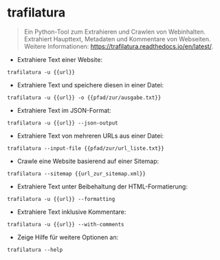 # trafilatura

> Ein Python-Tool zum Extrahieren und Crawlen von Webinhalten.
> Extrahiert Haupttext, Metadaten und Kommentare von Webseiten.
> Weitere Informationen: <https://trafilatura.readthedocs.io/en/latest/>.

- Extrahiere Text einer Website:

`trafilatura -u {{url}}`

- Extrahiere Text und speichere diesen in einer Datei:

`trafilatura -u {{url}} -o {{pfad/zur/ausgabe.txt}}`

- Extrahiere Text im JSON-Format:

`trafilatura -u {{url}} --json-output`

- Extrahiere Text von mehreren URLs aus einer Datei:

`trafilatura --input-file {{pfad/zur/url_liste.txt}}`

- Crawle eine Website basierend auf einer Sitemap:

`trafilatura --sitemap {{url_zur_sitemap.xml}}`

- Extrahiere Text unter Beibehaltung der HTML-Formatierung:

`trafilatura -u {{url}} --formatting`

- Extrahiere Text inklusive Kommentare:

`trafilatura -u {{url}} --with-comments`

- Zeige Hilfe für weitere Optionen an:

`trafilatura --help`
